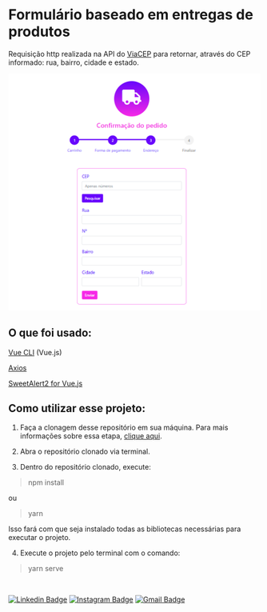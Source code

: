 # Formulário baseado em entregas de produtos

Requisição http realizada na API do [ViaCEP](https://viacep.com.br/) para retornar, através do CEP informado: rua, bairro, cidade e estado.

![](img-form.png)


## O que foi usado:
[Vue CLI](https://cli.vuejs.org/) (Vue.js)

[Axios](https://github.com/axios/axios)

[SweetAlert2 for Vue.js](https://www.npmjs.com/package/vue-sweetalert2)


## Como utilizar esse projeto:
1) Faça a clonagem desse repositório em sua máquina.
Para mais informações sobre essa etapa, [clique aqui](https://docs.github.com/pt/github/creating-cloning-and-archiving-repositories/cloning-a-repository).

2) Abra o repositório clonado via terminal.

3) Dentro do repositório clonado, execute:
> npm install 

ou
> yarn

Isso fará com que seja instalado todas as bibliotecas necessárias para executar o projeto.

4) Execute o projeto pelo terminal com o comando:
> yarn serve

<br>


[![Linkedin Badge](https://img.shields.io/badge/-Débora%20Taveira-blue?style=flat-square&logo=Linkedin&logoColor=white&link=https://www.linkedin.com/in/débora-taveira/)](https://www.linkedin.com/in/débora-taveira/) [![Instagram Badge](https://img.shields.io/badge/-Débora%20Taveira-df3264?style=flat-square&logo=Instagram&logoColor=white&link=https://www.instagram.com/deborataveiracode/)](https://www.instagram.com/deborataveiracode/) [![Gmail Badge](https://img.shields.io/badge/-deborataveirapvh@gmail.com-red?style=flat-square&logo=Gmail&logoColor=white&link=mailto:deborataveirapvh@gmail.com)](mailto:deborataveirapvh@gmail.com) 

